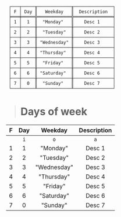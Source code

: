 ```text
 ┌───┬─────╥─────────────╥───────────────┐
 │ F │ Day ║   Weekday   ║  Description  │
 ╞═══╪═════╬═════════════╬═══════════════╡
 │ 1 │  1  ║  "Monday"   ║    Desc 1     │
 ├───┼─────╫─────────────╫───────────────┤
 │ 2 │  2  ║  "Tuesday"  ║    Desc 2     │
 ├───┼─────╫─────────────╫───────────────┤
 │ 3 │  3  ║ "Wednesday" ║    Desc 3     │
 ├───┼─────╫─────────────╫───────────────┤
 │ 4 │  4  ║ "Thursday"  ║    Desc 4     │
 ├───┼─────╫─────────────╫───────────────┤
 │ 5 │  5  ║  "Friday"   ║    Desc 5     │
 ├───┼─────╫─────────────╫───────────────┤
 │ 6 │  6  ║ "Saturday"  ║    Desc 6     │
 ├───┼─────╫─────────────╫───────────────┤
 │ 7 │  0  ║  "Sunday"   ║    Desc 7     │
 └───┴─────╨─────────────╨───────────────┘
```

> # Days of week

| F | Day |   Weekday   | Description |
|:-:|:---:|:-----------:|:-----------:|
|   | `i` |     `o`     |     `a`     |
| 1 |  1  |  "Monday"   |   Desc 1    |
| 2 |  2  |  "Tuesday"  |   Desc 2    |
| 3 |  3  | "Wednesday" |   Desc 3    |
| 4 |  4  | "Thursday"  |   Desc 4    |
| 5 |  5  |  "Friday"   |   Desc 5    |
| 6 |  6  | "Saturday"  |   Desc 6    |
| 7 |  0  |  "Sunday"   |   Desc 7    |
